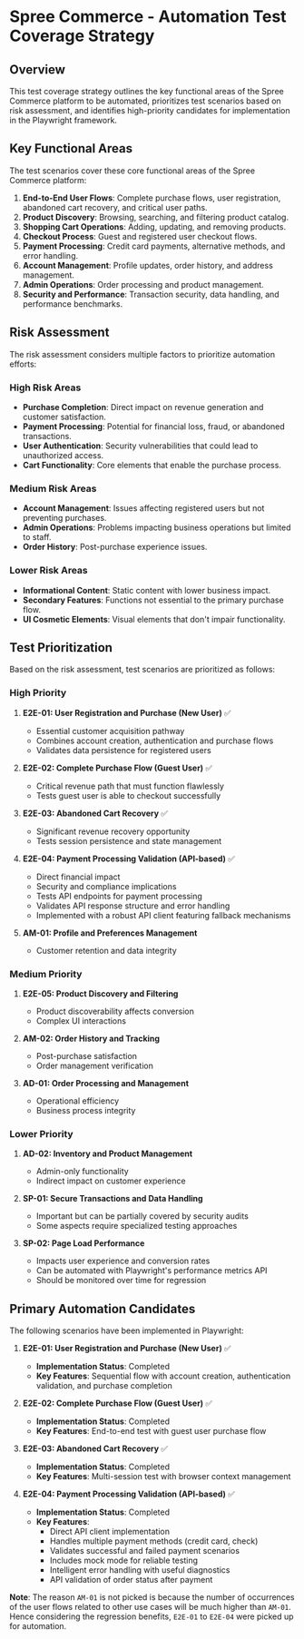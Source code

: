 # Spree Commerce - Automation Test Coverage Strategy

## Overview

This test coverage strategy outlines the key functional areas of the Spree Commerce platform to be automated, prioritizes test scenarios based on risk assessment, and identifies high-priority candidates for implementation in the Playwright framework.

## Key Functional Areas

The test scenarios cover these core functional areas of the Spree Commerce platform:

1. **End-to-End User Flows**: Complete purchase flows, user registration, abandoned cart recovery, and critical user paths.
2. **Product Discovery**: Browsing, searching, and filtering product catalog.
3. **Shopping Cart Operations**: Adding, updating, and removing products.
4. **Checkout Process**: Guest and registered user checkout flows.
5. **Payment Processing**: Credit card payments, alternative methods, and error handling.
6. **Account Management**: Profile updates, order history, and address management.
7. **Admin Operations**: Order processing and product management.
8. **Security and Performance**: Transaction security, data handling, and performance benchmarks.

## Risk Assessment

The risk assessment considers multiple factors to prioritize automation efforts:

### High Risk Areas

* **Purchase Completion**: Direct impact on revenue generation and customer satisfaction.
* **Payment Processing**: Potential for financial loss, fraud, or abandoned transactions.
* **User Authentication**: Security vulnerabilities that could lead to unauthorized access.
* **Cart Functionality**: Core elements that enable the purchase process.

### Medium Risk Areas

* **Account Management**: Issues affecting registered users but not preventing purchases.
* **Admin Operations**: Problems impacting business operations but limited to staff.
* **Order History**: Post-purchase experience issues.

### Lower Risk Areas

* **Informational Content**: Static content with lower business impact.
* **Secondary Features**: Functions not essential to the primary purchase flow.
* **UI Cosmetic Elements**: Visual elements that don't impair functionality.

## Test Prioritization

Based on the risk assessment, test scenarios are prioritized as follows:

### High Priority

1. **E2E-01: User Registration and Purchase (New User)** ✅
   * Essential customer acquisition pathway
   * Combines account creation, authentication and purchase flows
   * Validates data persistence for registered users

2. **E2E-02: Complete Purchase Flow (Guest User)** ✅
   * Critical revenue path that must function flawlessly
   * Tests guest user is able to checkout successfully

3. **E2E-03: Abandoned Cart Recovery** ✅
   * Significant revenue recovery opportunity
   * Tests session persistence and state management

4. **E2E-04: Payment Processing Validation (API-based)** ✅
   * Direct financial impact
   * Security and compliance implications
   * Tests API endpoints for payment processing
   * Validates API response structure and error handling
   * Implemented with a robust API client featuring fallback mechanisms

5. **AM-01: Profile and Preferences Management**
   * Customer retention and data integrity

### Medium Priority

1. **E2E-05: Product Discovery and Filtering**
   * Product discoverability affects conversion
   * Complex UI interactions

2. **AM-02: Order History and Tracking**
   * Post-purchase satisfaction
   * Order management verification

3. **AD-01: Order Processing and Management**
   * Operational efficiency
   * Business process integrity

### Lower Priority

1. **AD-02: Inventory and Product Management**
   * Admin-only functionality
   * Indirect impact on customer experience

2. **SP-01: Secure Transactions and Data Handling**
   * Important but can be partially covered by security audits
   * Some aspects require specialized testing approaches

3. **SP-02: Page Load Performance**
   * Impacts user experience and conversion rates
   * Can be automated with Playwright's performance metrics API
   * Should be monitored over time for regression

## Primary Automation Candidates

The following scenarios have been implemented in Playwright:

1. **E2E-01: User Registration and Purchase (New User)** ✅
   * **Implementation Status**: Completed
   * **Key Features**: Sequential flow with account creation, authentication validation, and purchase completion

2. **E2E-02: Complete Purchase Flow (Guest User)** ✅
   * **Implementation Status**: Completed
   * **Key Features**: End-to-end test with guest user purchase flow

3. **E2E-03: Abandoned Cart Recovery** ✅
   * **Implementation Status**: Completed
   * **Key Features**: Multi-session test with browser context management

4. **E2E-04: Payment Processing Validation (API-based)** ✅
   * **Implementation Status**: Completed
   * **Key Features**: 
     * Direct API client implementation
     * Handles multiple payment methods (credit card, check)
     * Validates successful and failed payment scenarios
     * Includes mock mode for reliable testing
     * Intelligent error handling with useful diagnostics
     * API validation of order status after payment

**Note**: The reason `AM-01` is not picked is because the number of occurrences of the user flows related to other use cases will be much higher than `AM-01`. 
Hence considering the regression benefits, `E2E-01` to `E2E-04` were picked up for automation.